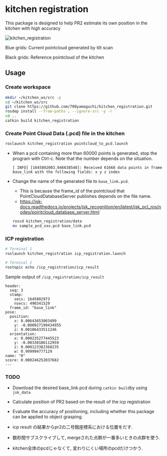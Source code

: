 # kitchen registration

This package is designed to help PR2 estimate its own position in the kitchen with high accuracy

![kitchen_registration](https://user-images.githubusercontent.com/19769486/155742317-1fcf8200-a925-4f51-8a37-d9264ed96cfc.png)

Blue grids: Current pointcloud generated by tilt scan

Black grids: Reference pointcloud of the kitchen

## Usage

### Create workspace

```bash
mkdir ~/kitchen_ws/src -p
cd ~/kitchen_ws/src
git clone https://github.com/708yamaguchi/kitchen_registration.git
rosdep install --from-paths . --ignore-src -y -r
cd ..
catkin build kitchen_registration
```

### Create Point Cloud Data (.pcd) file in the kitchen

```bash
roslaunch kitchen_registration pointcloud_to_pcd.launch
```

- When a pcd containing more than 60000 points is generated, stop the program with Ctrl-c. Note that the number depends on the situation.
  ```
  [ INFO] [1645802003.046638548]: Received 61668 data points in frame base_link with the following fields: x y z index
  ```

- Change the name of the generated file to `base_link.pcd`.
  - This is because the frame_id of the pointcloud that PointCloudDatabaseServer publishes depends on the file name.
  - https://jsk-docs.readthedocs.io/projects/jsk_recognition/en/latest/jsk_pcl_ros/nodes/pointcloud_database_server.html

  ```bash
  roscd kitchen_registration/data
  mv sample_pcd_xxx.pcd base_link.pcd
  ```

### ICP registration

```bash
# Terminal 1
roslaunch kitchen_registration icp_registration.launch

# Terminal 2
rostopic echo /icp_registration/icp_result
```

Sample output of `/icp_registration/icp_result`

```
header: 
  seq: 3
  stamp: 
    secs: 1645802973
    nsecs: 490341529
  frame_id: "base_link"
pose: 
  position: 
    x: 0.00643653003499
    y: -0.000927199434955
    z: 0.00106433511246
  orientation: 
    x: 0.000235277445523
    y: -0.00330186112959
    z: 0.000123382368235
    w: 0.999994777129
name: "0"
score: 0.000246252037682
---
```

### TODO

- Download the desired base_link.pcd during `catkin build`by using `jsk_data`
- Calculate position of PR2 based on the result of the icp registration
- Evaluate the accuracy of positioning, including whether this package can be applied to object grasping.

- icp result の結果からpr2の二号館座標系における位置をだす.  
- 数秒間サブスクライブして, mergeされた点群が一番多いときの点群を使う. 
- kitchen全体のpcdじゃなくて, 変わりにくい場所のpcdだけつかう. 
